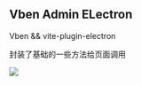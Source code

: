 ## Vben Admin ELectron

Vben && vite-plugin-electron

封装了基础的一些方法给页面调用

![](https://raw.githubusercontent.com/l1uqi/vue-vben-admin-electron/main/public/img.png)

